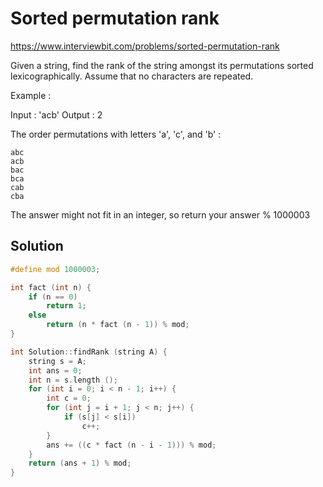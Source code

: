 # Sorted permutation rank

https://www.interviewbit.com/problems/sorted-permutation-rank

Given a string, find the rank of the string amongst its permutations sorted lexicographically. 
Assume that no characters are repeated.

Example :

Input : 'acb'
Output : 2

The order permutations with letters 'a', 'c', and 'b' : 
```
abc
acb
bac
bca
cab
cba
```

The answer might not fit in an integer, so return your answer % 1000003

## Solution

```cpp
#define mod 1000003;

int fact (int n) {
	if (n == 0)
		return 1;
	else
		return (n * fact (n - 1)) % mod;
}

int Solution::findRank (string A) {
	string s = A;
	int ans = 0;
	int n = s.length ();
	for (int i = 0; i < n - 1; i++) {
		int c = 0;
		for (int j = i + 1; j < n; j++) {
			if (s[j] < s[i])
				c++;
		}
		ans += ((c * fact (n - i - 1))) % mod;
	}
	return (ans + 1) % mod;
}
```
